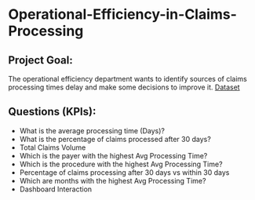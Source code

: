 # Operational-Efficiency-in-Claims-Processing
## Project Goal:
The operational efficiency department wants to identify sources of claims processing times delay and make some decisions to improve it.
<a href="https://github.com/Leonel-web-byte/Operational-Efficiency-in-Claims-Processing/blob/main/Cleaned_Data.xlsx">Dataset</a>
## Questions (KPIs):
-	What is the average processing time (Days)?
-	What is the percentage of claims processed after 30 days?
-	Total Claims Volume
-	Which is the payer with the highest Avg Processing Time?
-	Which is the procedure with the highest Avg Processing Time?
-	Percentage of claims processing after 30 days vs within 30 days
-	Which are months with the highest Avg Processing Time?
-	Dashboard Interaction
